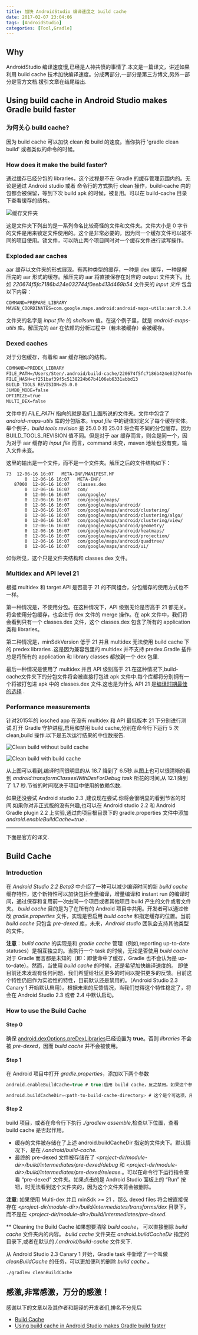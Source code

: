 ```yaml
---
title: 加快 AndroidStudio 编译速度之 build cache
date: 2017-02-07 23:04:06
tags: [AndroidStudio]
categories: [Tool,Gradle]
---
```

## Why
AndroidStudio 编译速度慢,已经是人神共愤的事情了.本文是一篇译文，讲述如果利用 build cache 技术加快编译速度。分成两部分,一部分是第三方博文,另外一部分是官方文档.援引文章在结尾给出.

<!-- more -->

## Using build cache in Android Studio makes Gradle build faster
###  为何关心 build cache?
因为 build cache 可以加快 clean 和 build 的速度。当你执行 'gradle clean build' 或者类似的命令的时候。

### How does it make the build faster?

通过缓存已经分包的 libraries，这个过程是不在 Gradle 的缓存管理范围内的。无论是通过 Android studio 或者 命令行的方式执行 clean 操作，build-cache 内的包都会被保留，等到下次 build apk 的时候，被复用。可以在 build-cache 目录下查看缓存的结构。

![缓存文件夹](https://zeroturnaround.com/wp-content/uploads/2016/12/android-studio-android-build-cache-dir.png)

这是文件夹下列出的是一系列命名比较奇怪的文件和文件夹。文件大小是 0 字节的文件是用来锁定文件使用的。这个是非常必要的，因为同一个缓存文件可以被不同的项目使用。锁文件，可以防止两个项目同时对一个缓存文件进行读写操作。

### Exploded aar caches
aar 缓存以文件夹的形式展现。有两种类型的缓存，一种是 dex 缓存，一种是解压完的 aar 形式的缓存。解压完的 aar 将直接保存在对应的 output 文件夹下。比如 *220674f5fc7186b424e032744f0eeb413d469b54* 文件夹的  *input 文件* 包含以下内容：

```xml
COMMAND=PREPARE_LIBRARY
MAVEN_COORDINATES=com.google.maps.android:android-maps-utils:aar:0.3.4
```
文件夹的名字是 *input file* 的 *sha1sum* 值。在这个例子里，就是 *android-maps-utils* 库。解压完的 aar 在依赖的分析过程中（若未被缓存）会被缓存。

### Dexed caches
对于分包缓存，有着和 aar 缓存相似的结构。

```xml
COMMAND=PREDEX_LIBRARY
FILE_PATH=/Users/Sten/.android/build-cache/220674f5fc7186b424e032744f0eeb413d469b54/output/jars/classes.jar
FILE_HASH=cf251baf39f5c5138224b67b4106eb6331abbd13
BUILD_TOOLS_REVISION=25.0.0
JUMBO_MODE=false
OPTIMIZE=true
MULTI_DEX=false
```
文件中的 *FILE_PATH* 指向的就是我们上面所说的文件夹。文件中包含了 *android-maps-utils* 库的分包版本。*input file*  中的键值对定义了每个缓存实体。举个例子，*build tools revision* 是 25.0.0 和 25.0.1 将会有不同的分包缓存，因为 BUILD_TOOLS_REVISION 值不同。但是对于 aar 缓存而言，则会是同一个，因为对于 aar 缓存的 *input file* 而言，command 未变，maven 地址也没有变，输入文件未变。

这里的输出是一个文件，而不是一个文件夹。解压之后的文件结构如下：

```shell
73  12-06-16 16:07   META-INF/MANIFEST.MF
       0  12-06-16 16:07   META-INF/
   87000  12-06-16 16:07   classes.dex
       0  12-06-16 16:07   com/
       0  12-06-16 16:07   com/google/
       0  12-06-16 16:07   com/google/maps/
       0  12-06-16 16:07   com/google/maps/android/
       0  12-06-16 16:07   com/google/maps/android/clustering/
       0  12-06-16 16:07   com/google/maps/android/clustering/algo/
       0  12-06-16 16:07   com/google/maps/android/clustering/view/
       0  12-06-16 16:07   com/google/maps/android/geometry/
       0  12-06-16 16:07   com/google/maps/android/heatmaps/
       0  12-06-16 16:07   com/google/maps/android/projection/
       0  12-06-16 16:07   com/google/maps/android/quadtree/
       0  12-06-16 16:07   com/google/maps/android/ui/
```
如你所见，这个只是文件夹结构和 classes.dex 文件。

### Multidex and API level 21
根据 multidex  和 target API 是否高于 21 的不同组合，分包缓存的使用方式也不一样。

第一种情况是，不使用分包。在这种情况下，API 级别无论是否高于 21 都无关。将会使用分包缓存，也会进行 dex 文件的 merge 操作。在 apk 文件中，我们将会看到只有一个 classes.dex 文件，这个 classes.dex 包含了所有的 application 类和 libraries。

第二种情况是，minSdkVersion 低于 21 并且 multidex 无法使用 build cache 下的 predex libraries .这是因为兼容包里的 multidex 并不支持 predex.Gradle 插件总是将所有的 application 和 library classes 都放到一个 dex 包里.

最后一种情况是使用了 multidex 并且 API 级别高于 21.在这种情况下,build-cache文件夹下的分包文件将会被直接打包进 apk 文件中.每个库都将分别拥有一个将被打包进 apk 中的 classes.dex 文件.这也是为什么 API 21 是[编译时期最佳的选择](https://developer.android.com/studio/build/multidex.html#dev-build) .

### Performance measurements
针对2015年的 iosched app 在没有 multidex 和 API 最低版本 21 下分别进行测试.打开 Gradle 守护进程,启用和禁用 build cache,分别在命令行下运行 5 次 clean,build 操作.以下是五次运行结果的中位数报告.

![Clean build without build cache](https://zeroturnaround.com/wp-content/uploads/2016/12/android-build-profile-2.png)

![Clean build with build cache](https://zeroturnaround.com/wp-content/uploads/2016/12/android-build-profile-1.png)

从上图可以看到,编译时间很明显的从 18.7 降到了 6.5秒.从图上也可以很清晰的看到 *android:transformClassesWithDexForDebug task* 所花的时间,从 12.1 降到了 1.7 秒.节省的时间取决于项目中使用的依赖包数.

如果还没尝试 Android studio 2.3 ,建议现在尝试.你将会很明显的看到节省的时间.如果你对非正式版的没有兴趣,也可以在 Android studio 2.2 和 Android Gradle plugin 2.2 上实验,通过向项目根目录下的 gradle.properties  文件中添加 *android.enableBuildCache=true* .

<!-- more -->

------

下面是官方的译文.

##  Build Cache
### Introduction
在 *Android Studio 2.2 Beta3* 中介绍了一种可以减少编译时间的新 *build cache*  缓存特性，这个新特性可以加快包括全量编译，增量编译和 instant run 的编译时间，通过保存和复用前一次由同一个项目或者其他项目 build 产生的文件或者文件夹。
*build cache* 目的是为了在所有的 Android 项目中共用。开发者可以通过修改 *gradle.properties* 文件，实现是否启用 *build cache* 和指定缓存的位置。当前 *build cache*  只包含 *pre-dexed* 库，未来，*Android studio* 团队会支持其他类型的文件。

**注意**：*build cache*  的实现是和  *gradle cache*  管理（例如,reporting up-to-date statuses）是相互独立的。当执行一个 task 的时候，无论是否使用 *build cache*  对于 Gradle 而言都是未知的（即：即使命中了缓存，Gradle 也不会认为是 up-to-date）。然而，当使用 *build cache* 的时候，还是希望加快编译速度的。
即使目前还未发现有任何问题，我们希望给社区更多的时间以提供更多的反馈。目前这个特性仍旧作为实验性的特性，目前默认还是禁用的。（Android Studio 2.3 Canary 1 开始默认启用）。根据未来的反馈情况，当我们觉得这个特性稳定了，将会在 Android Studio 2.3 或者 2.4 中默认启动。

### How to use the Build Cache
#### Step 0
确保 [android.dexOptions.preDexLibraries](http://google.github.io/android-gradle-dsl/current/com.android.build.gradle.internal.dsl.DexOptions.html#com.android.build.gradle.internal.dsl.DexOptions:preDexLibraries)已经设置为 **true**。否则 *libraries* 不会被 *pre-dexed*，因而 *build cache* 并不会被使用。

#### Step 1
在 Android 项目中打开 *gradle.properties*，添加以下两个参数
```groovy
android.enableBuildCache=true # true:启用 build cache，反之禁用。如果这个参数未设置，默认是禁用 build cache.

android.buildCacheDir=<path-to-build-cache-directory> # 这个是个可选项，用来指定 build cache 目录的绝对路径。如果设置成项目路径，那么是项目于项目的根目录而言的。如果这个参数未被设置，那么默认的目录是 <user-home-directory>/.android/build-cache。如果使用相同的缓存目录，那么多个项目可以共用相同的缓存，所以，推荐使用默认的路径或者使用一个项目外的绝对路径。任何情况下，build cache 的路径都不应该放在 "build" 文件夹下，除非每次运行 clean 之后，都能删除 build cache 。如果 android.enableBuildCache 被设置成 false，则这个参数将会被忽略。

```

#### Step 2
build 项目，或者在命令行下执行 *./gradlew assemble*,检查以下位置，查看 build cache 是否起作用。
- 缓存的文件被存储在了上述  android.buildCacheDir 指定的文件夹下。默认情况下，是在 *<user-home-directory>/.android/build-cache.*
- 最终的 pre-dexed 文件被存储在了 *<project-dir/module-dir>/build/intermediates/pre-dexed/debug* 和 *<project-dir/module-dir>/build/intermediates/pre-dexed/release.*。可以在命令行下运行指令查看  “pre-dexed” 文件夹。如果点击的是 Android Studio 面板上的 “Run”  按钮，时无法看到这个文件夹的，因为这个文件夹背会被删除。

**注意**:
如果使用 Multi-dex 并且 minSdk >= 21 ，那么 dexed files 将会被直接保存在 *<project-dir/module-dir>/build/intermediates/transforms/dex* 目录下， 而不是在 *<project-dir/module-dir>/build/intermediates/pre-dexed*.

** Cleaning the Build Cache
如果想要清除 *build cache*， 可以直接删除 *build cache* 文件夹内的内容。
*build cache* 文件夹在 *android.buildCacheDir* 指定的目录下,或者在默认的 *<user-home-directory>/.android/build-cache* 文件夹下.

从 Android Studio 2.3 Canary 1 开始，Gradle task 中新增了一个叫做 *cleanBuildCache* 的任务，可以更加便利的删除 *build cache* 。
```shell
./gradlew cleanBuildCache
```

## 感激,非常感激，万分的感激！
感谢以下的文章以及其作者和翻译的开发者们,排名不分先后

*  [Build Cache](http://tools.android.com/tech-docs/build-cache)
*  [Using build cache in Android Studio makes Gradle build faster](https://zeroturnaround.com/rebellabs/using-build-cache-in-android-studio-makes-gradle-build-faster/)


